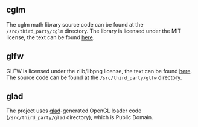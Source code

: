 ## cglm

The cglm math library source code can be found at the `/src/third_party/cglm` directory. The library is licensed under the MIT license, the text can be found [here](/src/third_party/cglm/LICENSE).

## glfw

GLFW is licensed under the zlib/libpng license, the text can be found [here](/src/third_party/glfw/LICENSE.md). The source code can be found at the `/src/third_party/glfw` directory.

## glad

The project uses [glad](https://github.com/Dav1dde/glad)-generated OpenGL loader code (`/src/third_party/glad` directory), which is Public Domain.
